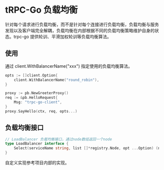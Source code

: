 # tRPC-Go 负载均衡

针对每个请求进行负载均衡，而不是针对每个连接进行负载均衡，负载均衡与服务发现以及客户端完全解耦，负载均衡在内部根据不同的负载均衡策略维护自身的状态。trpc-go 提供轮训、平滑加权轮训等负载均衡算法。

## 使用
通过 client.WithBalancerName("xxx") 指定使用的负载均衡算法。
```go
opts := []client.Option{
	client.WithBalancerName("round_robin"),
}

proxy := pb.NewGreeterProxy()
req := &pb.HelloRequest{
	Msg: "trpc-go-client",
}
proxy.SayHello(ctx, req, opts...)
```

## 负载均衡接口
```go
// LoadBalancer 负载均衡接口，通过node数组返回一个node
type LoadBalancer interface {
	Select(serviceName string, list []*registry.Node, opt ...Option) (node *registry.Node, err error)
}
```
自定义实现参考项目内部的实现。

